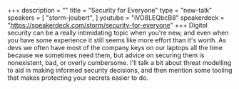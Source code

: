 +++
description = ""
title = "Security for Everyone"
type = "new-talk"
speakers = [
        "storm-joubert",
]
youtube = "iVO8LEQbcB8"
speakerdeck = "https://speakerdeck.com/storm/security-for-everyone"
+++
Digital security can be a really intimidating topic when you're new, and even when you have some experience it still seems like more effort than it's worth.
As devs we often have most of the company keys on our laptops all the time because we sometimes need them, but advice on securing them is nonexistent, bad, or overly cumbersome.
I'll talk a bit about threat modelling to aid in making informed security decisions, and then mention some tooling that makes protecting your secrets easier to do.